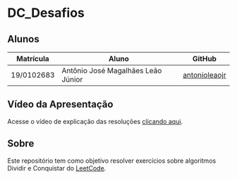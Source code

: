 # DC_Desafios

## Alunos
|Matrícula | Aluno |GitHub|
| -- | -- | -- |
| 19/0102683  | Antônio José Magalhães Leão Júnior |[antonioleaojr](https://github.com/antonioleaojr)|

## Vídeo da Apresentação
Acesse o vídeo de explicação das resoluções [clicando aqui]().

## Sobre 
Este repositório tem como objetivo resolver exercícios sobre algoritmos Dividir e Conquistar do [LeetCode]().
